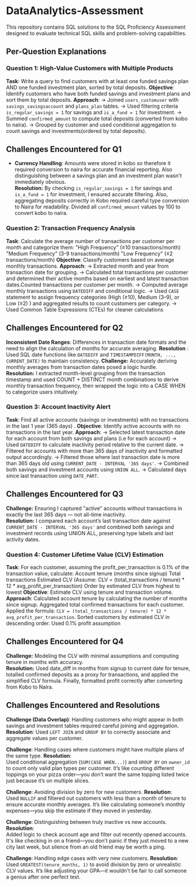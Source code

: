 
# DataAnalytics-Assessment

This repository contains SQL solutions to the SQL Proficiency Assessment designed to evaluate technical SQL skills and problem-solving capabilities.

## Per-Question Explanations

### Question 1: High-Value Customers with Multiple Products
**Task**:  Write a query to find customers with at least one funded savings plan AND one funded investment plan, sorted by total deposits.
**Objective**: Identify customers who have both funded savings and investment plans and sort them by total deposits.
**Approach**:
-> Joined `users_customuser` with `savings_savingsaccount` and `plans_plan` tables.
-> Used filtering criteria `is_regular_savings = 1` for savings and `is_a_fund = 1` for investment.
-> Summed `confirmed_amount` to compute total deposits (converted from kobo to naira).
-> Grouped by customer and used conditional aggregation to count savings and investments(ordered by total deposits).

## Challenges Encountered for Q1

- **Currency Handling**: Amounts were stored in kobo so therefore it required conversion to naira for accurate financial reporting. 
Also distinguishing between a savings plan and an investment plan wasn't immediately obvious.  
**Resolution:** By checking `is_regular_savings = 1` for savings and `is_a_fund = 1` for investment, I ensured accurate filtering. Also, aggregating deposits correctly in Kobo required careful type conversion to Naira for readability. Divided all `confirmed_amount` values by 100 to convert kobo to naira.

### Question 2: Transaction Frequency Analysis
**Task**:  Calculate the average number of transactions per customer per month and categorize them:
"High Frequency" (≥10 transactions/month)
"Medium Frequency" (3-9 transactions/month)
"Low Frequency" (≤2 transactions/month)
**Objective**: Classify customers based on average monthly transactions.
**Approach**:
-> Extracted month and year from transaction date for grouping.
-> Calculated total transactions per customer and determined their active months based on earliest and latest transaction dates.Counted transactions per customer per month.
-> Computed average monthly transactions using `DATEDIFF` and conditional logic.
-> Used `CASE` statement to assign frequency categories (High (≥10), Medium (3–9), or Low (≤2) ) and aggregated results to count customers per category.
-> Used Common Table Expressions (CTEs) for cleaner calculations
 

## Challenges Encountered for Q2 
**Inconsistent Date Ranges**: Differences in transaction date formats and the need to align the calculation of months for accurate averaging.
**Resolution** : Used SQL date functions like `DATEDIFF` and `TIMESTAMPDIFF(MONTH, ..., CURRENT_DATE)` to maintain consistency.
**Challenge:** Accurately deriving monthly averages from transaction dates posed a logic hurdle.  
**Resolution:** I extracted month-level grouping from the transaction timestamp and used COUNT + DISTINCT month combinations to derive monthly transaction frequency, then wrapped the logic into a CASE WHEN to categorize users intuitively.
  
### Question 3: Account Inactivity Alert
**Task**:  Find all active accounts (savings or investments) with no transactions in the last 1 year (365 days) . 
**Objective**: Identify active accounts with no transactions in the last year.
**Approach**:
-> Selected latest transaction date for each account from both savings and plans (i.e for each account)
-> Used `DATEDIFF` to calculate inactivity period relative to the current date.
-> Filtered for accounts with more than 365 days of inactivity and formatted output accordingly.
-> Filtered those where last transaction date is more than 365 days old using `CURRENT_DATE - INTERVAL '365 days'`.
-> Combined both savings and investment accounts using `UNION ALL`.
-> Calculated days since last transaction using `DATE_PART`.

## Challenges Encountered for Q3
**Challenge:** Ensuring I captured "active" accounts without transactions in exactly the last 365 days — not all-time inactivity.  
**Resolution:** I compared each account’s last transaction date against `CURRENT_DATE - INTERVAL '365 days'` and combined both savings and investment records using UNION ALL, preserving type labels and last activity dates.


### Question 4: Customer Lifetime Value (CLV) Estimation
**Task**:  For each customer, assuming the profit_per_transaction is 0.1% of the transaction value, calculate:
Account tenure (months since signup)
Total transactions
Estimated CLV (Assume: CLV = (total_transactions / tenure) * 12 * avg_profit_per_transaction)
Order by estimated CLV from highest to lowest
**Objective**: Estimate CLV using tenure and transaction volume.
**Approach**:
Calculated account tenure by calculating the number of months since signup.
Aggregated total confirmed transactions for each customer.
Applied the formula: `CLV = (total_transactions / tenure) * 12 * avg_profit_per_transaction`.
Sorted customers by estimated CLV in descending order.
Used 0.1% profit assumption

## Challenges Encountered for Q4
**Challenge:** Modeling the CLV with minimal assumptions and computing tenure in months with accuracy.  
**Resolution:** Used date_diff in months from signup to current date for tenure, totalled confirmed deposits as a proxy for transactions, and applied the simplified CLV formula. Finally, formatted profit correctly after converting from Kobo to Naira.


## Challenges Encountered and Resolutions

**Challenge (Data Overlap)**: Handling customers who might appear in both savings and investment tables required careful joining and aggregation.
**Resolution**: Used `LEFT JOIN` and `GROUP BY` to correctly associate and aggregate values per customer.

**Challenge**: Handling cases where customers might have multiple plans of the same type.
**Resolution**:  
Used conditional aggregation (`SUM(CASE WHEN...)`) and `GROUP BY` on `owner_id` to count only valid plan types per customer. It’s like counting different toppings on your pizza order—you don’t want the same topping listed twice just because it’s on multiple slices.

 
**Challenge**: Avoiding division by zero for new customers.
**Resolution**:  
Used `NULLIF` and filtered out customers with less than a month of tenure to ensure accurate monthly averages. It’s like calculating someone’s monthly expenses—you skip the estimate if they moved in yesterday.



**Challenge**: Distinguishing between truly inactive vs new accounts.
**Resolution**:  
Added logic to check account age and filter out recently opened accounts. It's like checking in on a friend—you don’t panic if they just moved to a new city last week, but silence from an old friend may be worth a ping.


**Challenge**: Handling edge cases with very new customers.
**Resolution**: Used `GREATEST(tenure_months, 1)` to avoid division by zero or unrealistic CLV values. It’s like adjusting your GPA—it wouldn't be fair to call someone a genius after one perfect test.



